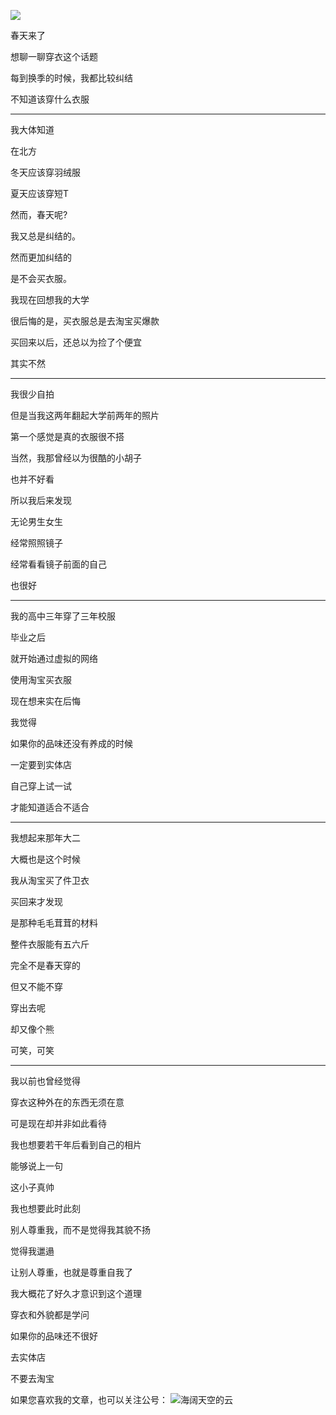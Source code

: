 ![](https://pic3.zhimg.com/ea856198a477b7762501269e5e0b9326_b.jpg)

春天来了

想聊一聊穿衣这个话题

每到换季的时候，我都比较纠结

不知道该穿什么衣服

---
我大体知道

在北方

冬天应该穿羽绒服

夏天应该穿短T

然而，春天呢?

我又总是纠结的。

然而更加纠结的

是不会买衣服。

我现在回想我的大学

很后悔的是，买衣服总是去淘宝买爆款

买回来以后，还总以为捡了个便宜

其实不然

---

我很少自拍

但是当我这两年翻起大学前两年的照片

第一个感觉是真的衣服很不搭

当然，我那曾经以为很酷的小胡子

也并不好看

所以我后来发现

无论男生女生

经常照照镜子

经常看看镜子前面的自己

也很好

---

我的高中三年穿了三年校服

毕业之后

就开始通过虚拟的网络

使用淘宝买衣服

现在想来实在后悔

我觉得

如果你的品味还没有养成的时候

一定要到实体店

自己穿上试一试

才能知道适合不适合

---
我想起来那年大二

大概也是这个时候

我从淘宝买了件卫衣

买回来才发现

是那种毛毛茸茸的材料

整件衣服能有五六斤

完全不是春天穿的

但又不能不穿

穿出去呢

却又像个熊

可笑，可笑

---

我以前也曾经觉得

穿衣这种外在的东西无须在意

可是现在却并非如此看待

我也想要若干年后看到自己的相片

能够说上一句

这小子真帅

我也想要此时此刻

别人尊重我，而不是觉得我其貌不扬

觉得我邋遢

让别人尊重，也就是尊重自我了



我大概花了好久才意识到这个道理

穿衣和外貌都是学问

如果你的品味还不很好

去实体店

不要去淘宝


如果您喜欢我的文章，也可以关注公号：
![海阔天空的云](http://upload-images.jianshu.io/upload_images/48180-a0c932d9584e9684.jpg?imageMogr2/auto-orient/strip%7CimageView2/2/w/1240)
